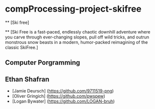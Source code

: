 # compProcessing-project-skifree

** [Ski free]

** [Ski Free is a fast-paced, endlessly chaotic downhill adventure where you carve through ever-changing slopes, pull off wild tricks, and outrun monstrous snow beasts in a modern, humor-packed reimagining of the classic SkiFree.]


## Computer Porgramming



## Ethan Shafran
* [Jamie Deursch] (https://github.com/9711519-png)
* [Oliver Gringich] (https://github.com/pwspew)
* [Logan Bywater] (https://github.com/LOGAN-bruh)
